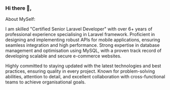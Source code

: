 ### Hi there 👋,

About MySelf: 

I am skilled "Certified Senior Laravel Developer" with over 6+ years of professional experience specialising in Laravel framework. Proficient in designing and implementing robust APIs for mobile applications, ensuring seamless integration and high performance. Strong expertise in database management and optimisation using MySQL, with a proven track record of developing scalable and secure e-commerce websites.

Highly committed to staying updated with the latest technologies and best practices, ensuring quality in every project. Known for problem-solving abilities, attention to detail, and excellent collaboration with cross-functional teams to achieve organisational goals.
